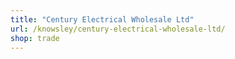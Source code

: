 ```yaml
---
title: "Century Electrical Wholesale Ltd"
url: /knowsley/century-electrical-wholesale-ltd/
shop: trade
---
```

